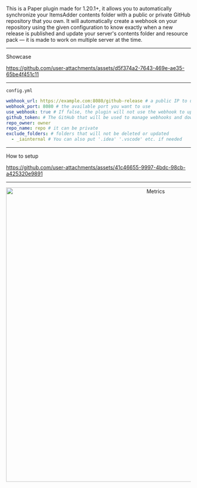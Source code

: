 This is a Paper plugin made for 1.20.1+, it allows you to automatically synchronize your ItemsAdder contents folder with a public or private GitHub repository that you own.
It will automatically create a webhook on your repository using the given configuration to know exactly when a new release is published and update your server's contents folder and resource pack — it is made to work on multiple server at the time.

---

Showcase

https://github.com/user-attachments/assets/d5f374a2-7643-469e-ae35-65be4f451c11

---

`config.yml`
```YAML
webhook_url: https://example.com:8080/github-release # a public IP to update your server as soon as a new release is published
webhook_port: 8080 # the available port you want to use
use_webhook: true # If false, the plugin will not use the webhook to update the content folder. You will have to restart the server to update it.
github_token: # The GitHub that will be used to manage webhooks and download the releases
repo_owner: owner
repo_name: repo # it can be private
exclude_folders: # folders that will not be deleted or updated
  - _iainternal # You can also put '.idea' '.vscode' etc. if needed
```

---

How to setup

https://github.com/user-attachments/assets/41c46655-9997-4bdc-98cb-a425320e9891

---

<p align="center">
  <a href="https://bstats.org/plugin/bukkit/ItemsAdderContentSynchronizer/26744" target="_blank">
    <img src="https://bstats.org/signatures/bukkit/ItemsAdderContentSynchronizer.svg" alt="Metrics" width="800"/>
  </a>
</p>

